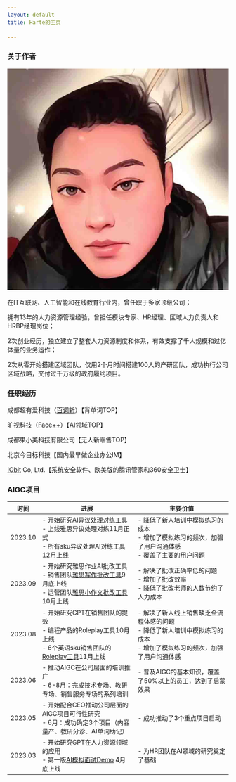 ```yaml
---
layout: default
title: Harte的主页

---
```



### 关于作者

<img class="profile-picture" src="sherlock.jpeg">


在IT互联网、人工智能和在线教育行业内，曾任职于多家顶级公司；

拥有13年的人力资源管理经验，曾担任模块专家、HR经理、区域人力负责人和HRBP经理岗位；

2次创业经历，独立建立了整套人力资源制度和体系，有效支撑了千人规模和过亿体量的业务运作；

2次从零开始搭建区域团队，仅用2个月时间搭建100人的产研团队，成功执行公司区域战略，交付过千万级的政府履约项目。

### 任职经历
成都超有爱科技（[百词斩](https://www.baicizhan.com/)）【背单词TOP】

旷视科技（[Face++](https://www.megvii.com)）【AI领域TOP】

成都果小美科技有限公司【无人新零售TOP】

北京今目标科技【国内最早做企业办公IM】

[IObit](https://www.iobit.com) Co, Ltd.【系统安全软件、欧美版的腾讯管家和360安全卫士】

### AIGC项目

| 时间          | 进展                                                        | 主要价值    |
| ------------- | ------------------------------------------------------------ | -------- |
| 2023.10    | - 开始研究[AI异议处理对练工具](https://pan.baidu.com/s/1Q6I_CxaOHo1TFg1ykorvhA?pwd=1234)<br/>- 上线雅思异议处理对练11月正式<br/>- 所有sku异议处理AI对练工具12月上线 |- 降低了新人培训中模拟练习的成本<br/>- 增加了模拟练习的频次，加强了用户沟通体感<br/>-   覆盖了主要的用户问题    |
| 2023.09     | - 开始研究雅思作业AI批改工具<br/>- 销售团队[雅思写作批改工具](https://s11.ax1x.com/2024/01/02/piXzidK.png)9月底上线<br/>- 运营团队[雅思小作文批改工具](https://s11.ax1x.com/2024/01/02/piXz9qx.jpg)10月上线 |-  解决了批改正确率低的问题<br/>- 增加了批改效率<br/>- 降低了批改老师的人数节约了人力成本         |
| 2023.08    | - 开始研究GPT在销售团队的提效<br/>- 编程产品的Roleplay工具10月上线<br/>- 6个英语sku销售团队的[Roleplay工具]()11月上线 |- 解决了新人线上销售缺乏全流程体感的问题<br/>- 降低了新人培训中模拟练习的成本<br/>- 增加了模拟练习的频次，加强了用户沟通体感          |
| 2023.06     | - 推动AIGC在公司层面的培训推广<br/>- 6-8月：完成技术专场、教研专场、销售服务专场的系列培训 | - 普及AIGC的基本知识，覆盖了50%以上的员工，达到了启蒙效果          |
| 2023.05     | - 开始配合CEO推动公司层面的AIGC项目可行性研究<br/>- 6月：成功确定3个项目（内容量产、教研分诊、AI单词助记） |- 成功推动了3个重点项目启动          |
| 2023.03     | - 开始研究GPT在人力资源领域的应用<br/>- 第一版[AI模拟面试Demo](https://pan.baidu.com/s/1ZXIjVB8uAmumg8qZjIUI7g?pwd=1234) 4月底上线 |- 为HR团队在AI领域的研究奠定了基础          |




<!--
2023年10月，开始研究AI异议处理对练工具，11月正式上线雅思异议处理对练，12月上线所有sku异议处理AI对练工具；
2023年9月，开始研究雅思作业AI批改工具,9月底上线了销售团队雅思写作批改工具，10月上线了运营团队雅思小作文批改工具；
2023年8月，开始研究GPT在销售团队的提效，10月上线了编程产品的Roleplay工具，11月上线了6个英语sku销售团队的Roleplay工具；
2023年6月，推动AIGC在公司层面的培训推广，6-8月分别完成技术专场、教研专场、销售服务专场的系列培训；
2023年5月，开始配合CEO推动公司层面的AIGC项目可行性研究，6月成功确定3个项目（内容量产、教研分诊、AI助记忆）;
2023年3月，开始研究GPT在人力资源领域的应用，4月底完成第一版AI模拟面试Demo；

1. GPT的研究有了一些落地的AI应用：
    * 社群销售线上沟通Roleplay工具[【项目介绍】]()
    * 雅思作业批改的AI工具[【项目介绍】]()
    * 销售异议Roleplay工具[【项目介绍】]()
2. 借助GPT和claude完成了对青龙面板学习的闭环：
    * 完成了美团发券项目的产品化[【项目介绍】]()



## 共事过的大拿

1. [Philip Zheng](https://www.linkedin.com/in/philip-zheng-7b239813/)
2. [刘帅成](http://www.liushuaicheng.org/)
3. 观音（陈航英）
4. 玄念（郝华明）


## 读书学习

[微信读书书单]()|[人力资源管理100问]()| [知乎]()


-->
